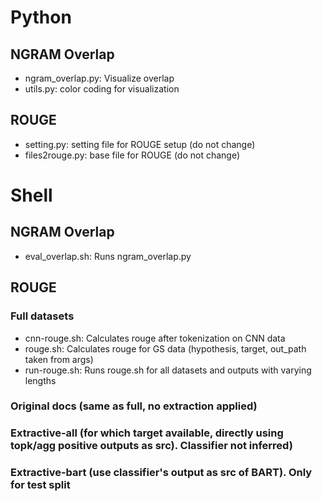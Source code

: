 # Python

## NGRAM Overlap
* ngram_overlap.py: Visualize overlap
* utils.py: color coding for visualization

## ROUGE
* setting.py: setting file for ROUGE setup (do not change)
* files2rouge.py: base file for ROUGE (do not change)

# Shell

## NGRAM Overlap
* eval_overlap.sh: Runs ngram_overlap.py

## ROUGE

### Full datasets
* cnn-rouge.sh: Calculates rouge after tokenization on CNN data
* rouge.sh: Calculates rouge for GS data (hypothesis, target, out_path taken from args)
* run-rouge.sh: Runs rouge.sh for all datasets and outputs with varying lengths

### Original docs (same as full, no extraction applied)

### Extractive-all (for which target available, directly using topk/agg positive outputs as src). Classifier not inferred)

### Extractive-bart (use classifier's output as src of BART). Only for test split
